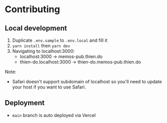 # Contributing

## Local development

1. Duplicate `.env.sample` to `.env.local` and fill it
2. `yarn install` then `yarn dev`
3. Navigating to localhost:3000:
    - localhost:3000 -> memos-pub.thien.do
    - thien-do.localhost:3000 -> thien-do.memos-pub.thien.do

Note:

-   Safari doesn't support subdomain of localhost so you'll need to update your
    host if you want to use Safari.

## Deployment

-   `main` branch is auto deployed via Vercel
